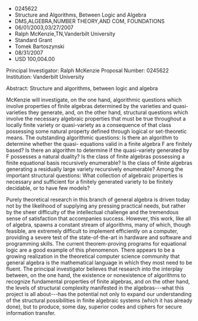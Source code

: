 
* 0245622
* Structure and Algorithms, Between Logic and Algebra
* DMS,ALGEBRA,NUMBER THEORY,AND COM, FOUNDATIONS
* 06/01/2003,03/27/2007
* Ralph McKenzie,TN,Vanderbilt University
* Standard Grant
* Tomek Bartoszynski
* 08/31/2007
* USD 100,004.00

Principal Investigator: Ralph McKenzie Proposal Number: 0245622 Institution:
Vanderbilt University

Abstract: Structure and algorithms, between logic and algebra

McKenzie will investigate, on the one hand, algorithmic questions which involve
properties of finite algebras determined by the varieties and quasi-varieties
they generate, and, on the other hand, structural questions which involve the
necessary algebraic properties that must be true throughout a locally finite
variety or quasi-variety as a consequence of that class possessing some natural
property defined through logical or set-theoretic means. The outstanding
algorithmic questions: Is there an algorithm to determine whether the quasi-
equations valid in a finite algebra F are finitely based? Is there an algorithm
to determine if the quasi-variety generated by F possesses a natural duality? Is
the class of finite algebras possessing a finite equational basis recursively
enumerable? Is the class of finite algebras generating a residually large
variety recursively enumerable? Among the important structural questions: What
collection of algebraic properties is necessary and sufficient for a finitely
generated variety to be finitely decidable, or to have few models?

Purely theoretical research in this branch of general algebra is driven today
not by the likelihood of supplying any pressing practical needs, but rather by
the sheer difficulty of the intellectual challenge and the tremendous sense of
satisfaction that accompanies success. However, this work, like all of algebra,
spawns a constant stream of algorithms, many of which, though feasible, are
extremely difficult to implement efficiently on a computer, providing a severe
test of the state-of-the-art in hardware and software and programming skills.
The current theorem-proving programs for equational logic are a good example of
this phenomenon. There appears to be a growing realization in the theoretical
computer science community that general algebra is the mathematical language in
which they most need to be fluent. The principal investigator believes that
research into the interplay between, on the one hand, the existence or
nonexistence of algorithms to recognize fundamental properties of finite
algebras, and on the other hand, the levels of structural complexity manifested
in the algebras---what this project is all about---has the potential not only to
expand our understanding of the structural possibilities in finite algebraic
systems (which it has already done), but to produce, some day, superior codes
and ciphers for secure information transfer.



